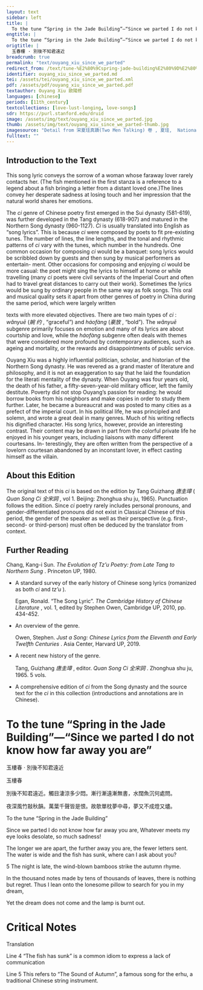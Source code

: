 ```yaml
---
layout: text
sidebar: left
title: |
  To the tune “Spring in the Jade Building”—“Since we parted I do not know how far away you are” | 玉春樓 · 別後不知君遠近
engtitle: |
  To the tune “Spring in the Jade Building”—“Since we parted I do not know how far away you are”
origtitle: |
  玉春樓 · 別後不知君遠近
breadcrumb: true
permalink: "text/ouyang_xiu_since_we_parted"
redirect_from: /text/tune-%E2%80%9Cspring-jade-building%E2%80%9D%E2%80%94%E2%80%9C-we-parted-i-do-not-know-how-far-away-you-are%E2%80%9D
identifier: ouyang_xiu_since_we_parted.md
tei: /assets/tei/ouyang_xiu_since_we_parted.xml
pdf: /assets/pdf/ouyang_xiu_since_we_parted.pdf
textauthor: Ouyang Xiu 歐陽修
languages: [chinese]
periods: [11th_century]
textcollections: [love-lust-longing, love-songs]
sdr: https://purl.stanford.edu/druid 
image: /assets/img/text/ouyang_xiu_since_we_parted.jpg
thumb: /assets/img/text/ouyang_xiu_since_we_parted-thumb.jpg
imagesource: "Detail from 宋夏珪真蹟(Two Men Talking) 卷 , 夏珪,  National Palace Museum, Accession Number: K2A000996N000000000PAA [Public Domain]"
fulltext: ""
---
```




<h2>Introduction to the Text</h2>
<p>This song lyric conveys the sorrow of a woman whose faraway lover rarely contacts her. (The fish mentioned in the first stanza is a reference to a legend about a fish bringing a letter from a distant loved one.)The lines convey her desperate sadness at losing touch and her impression that the natural world shares her emotions.</p>

<p>The <i> ci </i> genre of Chinese poetry first emerged in the Sui dynasty (581-619), was further developed in the Tang dynasty (618-907) and matured in the Northern Song dynasty (960-1127). <i> Ci </i> is usually translated into English as “song lyrics”. This is because <i> ci </i> were composed by poets to fit pre-existing tunes. The number of lines, the line lengths, and the tonal and rhythmic patterns of <i> ci </i> vary with the tunes, which number in the hundreds. One common occasion for composing <i> ci </i> would be a banquet: song lyrics would be scribbled down by guests and then sung by musical performers as entertain- ment. Other occasions for composing and enjoying <i> ci </i> would be more casual: the poet might sing the lyrics to himself at home or while travelling (many <i> ci </i> poets were civil servants of the Imperial Court and often had to travel great distances to carry out their work). Sometimes the lyrics would be sung by ordinary people in the same way as folk songs. This oral and musical quality sets it apart from other genres of poetry in China during the same period, which were largely written</p>
<p>texts with more elevated objectives. There are two main types of <i> ci</i> : <i> wǎnyuē </i> (<em>婉 约</em> , “graceful”) and <i> háofàng </i> (<em>豪放</em> , “bold”). The <i> wǎnyuē </i> subgenre primarily focuses on emotion and many of its lyrics are about courtship and love, while the <i> háofàng </i> subgenre often deals with themes that were considered more profound by contemporary audiences, such as ageing and mortality, or the rewards and disappointments of public service.</p>

<p>Ouyang Xiu was a highly influential politician, scholar, and historian of the Northern Song dynasty. He was revered as a grand master of literature and philosophy, and it is not an exaggeration to say that he laid the foundation for the literati mentality of the dynasty. When Ouyang was four years old, the death of his father, a fifty-seven-year-old military officer, left the family destitute. Poverty did not stop Ouyang’s passion for reading: he would borrow books from his neighbors and make copies in order to study them further. Later, he became a bureaucrat and was posted to many cities as a prefect of the imperial court. In his political life, he was principled and solemn, and wrote a great deal in many genres. Much of his writing reflects his dignified character. His song lyrics, however, provide an interesting contrast. Their content may be drawn in part from the colorful private life he enjoyed in his younger years, including liaisons with many different courtesans. In- terestingly, they are often written from the perspective of a lovelorn courtesan abandoned by an inconstant lover, in effect casting himself as the villain.</p>

<h2>About this Edition</h2>
<p>The original text of this <i> ci </i> is based on the edition by Tang Guizhang <em>唐圭璋</em> (<i> Quan Song Ci </i> <em>全宋詞</em> , vol 1. Beijing: Zhonghua shu ju, 1965). Punctuation follows the edition. Since <i> ci </i> poetry rarely includes personal pronouns, and gender-differentiated pronouns did not exist in Classical Chinese of this period, the gender of the speaker as well as their perspective (e.g. first-, second- or third-person) must often be deduced by the translator from context.</p>

<h2>Further Reading</h2>
<p>Chang, Kang-i Sun. <i> The Evolution of Tz’u Poetry: from Late Tang to Northern Sung</i> . Princeton UP, 1980.</p>
<ul id="l1">
<li data-list-text="•">
<p>A standard survey of the early history of Chinese song lyrics (romanized as both <em>ci</em> and <em>tz’u</em> ).</p>
<p>Egan, Ronald. “The Song Lyric”. <i> The Cambridge History of Chinese Literature</i> , vol. 1, edited by Stephen Owen, Cambridge UP, 2010, pp. 434-452.</p>
</li>
<li data-list-text="•">
<p>An overview of the genre.</p>
<p>Owen, Stephen. <i> Just a Song: Chinese Lyrics from the Eleventh and Early Twelfth Centuries</i> . Asia Center, Harvard UP, 2019.</p>
</li>
<li data-list-text="•">
<p>A recent new history of the genre.</p>
<p>Tang, Guizhang <em>唐圭璋</em> , editor. <i> Quan Song Ci </i> <em>全宋詞</em> . Zhonghua shu ju, 1965. 5 vols.</p>
</li>
<li data-list-text="•">
<p>A comprehensive edition of <em>ci</em> from the Song dynasty and the source text for the <em>ci</em> in this collection (introductions and annotations are in Chinese).</p>
</li>
</ul>
<h1>To the tune “Spring in the Jade Building”—“Since we parted I do not know how far away you are”</h1>
<p>玉樓春 · 別後不知君遠近</p>

<p>玉樓春</p>

<p>別後不知君遠近。觸目淒涼多少悶。漸行漸遠漸無書，水闊魚沉何處問。</p>

<p>夜深風竹敲秋韻。萬葉千聲皆是恨。故欹單枕夢中尋，夢又不成燈又燼。</p>
<p>To the tune “Spring in the Jade Building”</p>

<p>Since we parted I do not know how far away you are, Whatever meets my eye looks desolate, so much sadness!</p>
<p>The longer we are apart, the further away you are, the fewer letters sent. The water is wide and the fish has sunk, where can I ask about you?</p>

<p>5 The night is late, the wind-blown bamboos strike the autumn rhyme.</p>
<p>In the thousand notes made by tens of thousands of leaves, there is nothing but regret. Thus I lean onto the lonesome pillow to search for you in my dream,</p>
<p>Yet the dream does not come and the lamp is burnt out.</p>

<h1>Critical Notes</h1>

<p>Translation</p>
<p>Line 4 “The fish has sunk” is a common idiom to express a lack of communication</p>
<p>Line 5 This refers to “The Sound of Autumn”, a famous song for the erhu, a traditional Chinese string instrument.</p>
